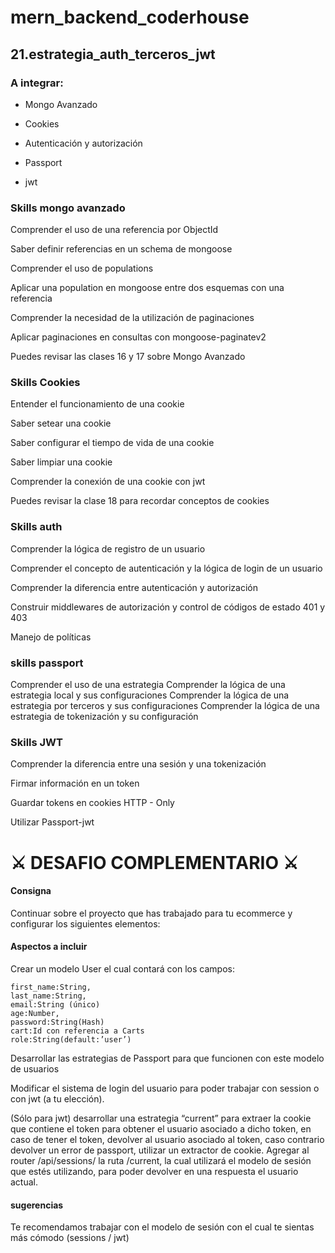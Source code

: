 # mern_backend_coderhouse

## 21.estrategia_auth_terceros_jwt

### A integrar:
- Mongo Avanzado

- Cookies

- Autenticación y autorización

- Passport

-  jwt
### Skills mongo avanzado
Comprender el uso de una referencia por ObjectId

Saber definir referencias en un schema de mongoose

Comprender el uso de populations

Aplicar una population en mongoose entre dos esquemas con una referencia

Comprender la necesidad de la utilización de paginaciones

Aplicar paginaciones en consultas con mongoose-paginatev2

Puedes revisar las clases 16 y 17 sobre Mongo Avanzado
### Skills Cookies
Entender el funcionamiento de una cookie

Saber setear una cookie 

Saber configurar el tiempo de vida de una cookie

Saber limpiar una cookie

Comprender la conexión de una cookie con jwt

Puedes revisar la clase 18 para recordar conceptos de cookies
### Skills auth
Comprender la lógica de registro de un usuario

Comprender el concepto de autenticación y la lógica de login de un usuario

Comprender la diferencia entre autenticación y autorización

Construir middlewares de autorización y control de códigos de estado 401 y 403

Manejo de políticas

### skills passport
Comprender el uso de una estrategia
Comprender la lógica de una estrategia local y sus configuraciones
Comprender la lógica de una estrategia por terceros y sus configuraciones
Comprender la lógica de una estrategia de tokenización y su configuración

### Skills JWT
Comprender la diferencia entre una sesión y una tokenización

Firmar información en un token

Guardar tokens en cookies HTTP - Only

Utilizar Passport-jwt

# ⚔️ DESAFIO COMPLEMENTARIO ⚔️
#### Consigna

Continuar sobre el proyecto que has trabajado para tu ecommerce y configurar los siguientes elementos:

#### Aspectos a incluir

Crear un modelo User el cual contará con los campos:
```
first_name:String,
last_name:String,
email:String (único)
age:Number,
password:String(Hash)
cart:Id con referencia a Carts
role:String(default:’user’)
```
Desarrollar las estrategias de Passport para que funcionen con este modelo de usuarios

Modificar el sistema de login del usuario para poder trabajar con session o con jwt (a tu elección). 

(Sólo para jwt) desarrollar una estrategia “current” para extraer la cookie que contiene el token para obtener el usuario asociado a dicho token, en caso de tener el token, devolver al usuario asociado al token, caso contrario devolver un error de passport, utilizar un extractor de cookie.
Agregar al router /api/sessions/ la ruta /current, la cual utilizará el modelo de sesión que estés utilizando, para poder devolver en una respuesta el usuario actual.

#### sugerencias

Te recomendamos trabajar con el modelo de sesión con el cual te sientas más cómodo (sessions / jwt)



